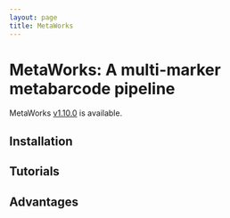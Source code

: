 ```yaml
---
layout: page
title: MetaWorks
---
```


# MetaWorks: A multi-marker metabarcode pipeline

<MetaWorks Image>
  
MetaWorks [v1.10.0](https://github.com/terrimporter/MetaWorks/releases/tag/v1.10.0) is available.
  
## Installation
  
## Tutorials
  
## Advantages
